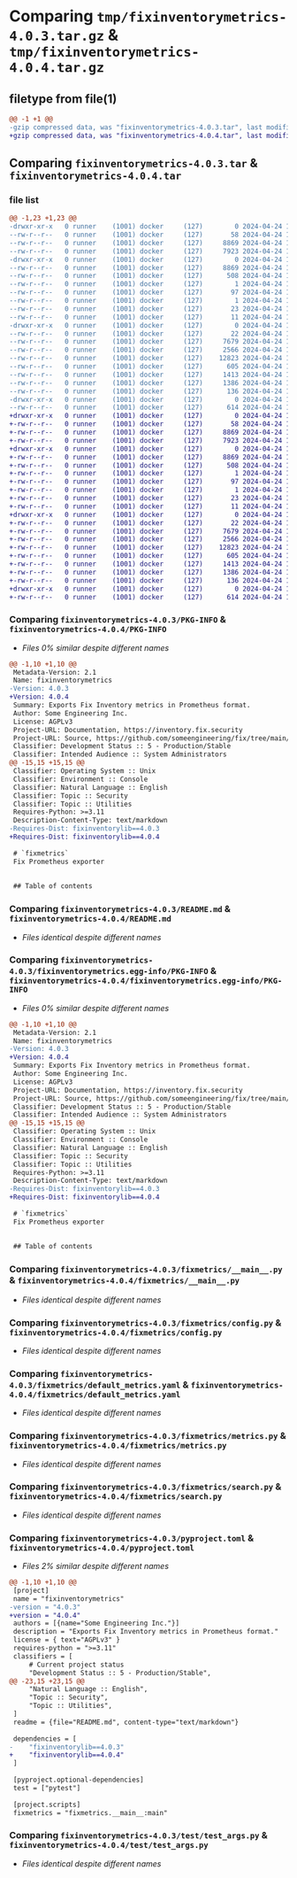# Comparing `tmp/fixinventorymetrics-4.0.3.tar.gz` & `tmp/fixinventorymetrics-4.0.4.tar.gz`

## filetype from file(1)

```diff
@@ -1 +1 @@
-gzip compressed data, was "fixinventorymetrics-4.0.3.tar", last modified: Wed Apr 24 10:32:17 2024, max compression
+gzip compressed data, was "fixinventorymetrics-4.0.4.tar", last modified: Wed Apr 24 19:33:40 2024, max compression
```

## Comparing `fixinventorymetrics-4.0.3.tar` & `fixinventorymetrics-4.0.4.tar`

### file list

```diff
@@ -1,23 +1,23 @@
-drwxr-xr-x   0 runner    (1001) docker     (127)        0 2024-04-24 10:32:17.415396 fixinventorymetrics-4.0.3/
--rw-r--r--   0 runner    (1001) docker     (127)       58 2024-04-24 10:29:19.000000 fixinventorymetrics-4.0.3/MANIFEST.in
--rw-r--r--   0 runner    (1001) docker     (127)     8869 2024-04-24 10:32:17.415396 fixinventorymetrics-4.0.3/PKG-INFO
--rw-r--r--   0 runner    (1001) docker     (127)     7923 2024-04-24 10:29:19.000000 fixinventorymetrics-4.0.3/README.md
-drwxr-xr-x   0 runner    (1001) docker     (127)        0 2024-04-24 10:32:17.415396 fixinventorymetrics-4.0.3/fixinventorymetrics.egg-info/
--rw-r--r--   0 runner    (1001) docker     (127)     8869 2024-04-24 10:32:17.000000 fixinventorymetrics-4.0.3/fixinventorymetrics.egg-info/PKG-INFO
--rw-r--r--   0 runner    (1001) docker     (127)      508 2024-04-24 10:32:17.000000 fixinventorymetrics-4.0.3/fixinventorymetrics.egg-info/SOURCES.txt
--rw-r--r--   0 runner    (1001) docker     (127)        1 2024-04-24 10:32:17.000000 fixinventorymetrics-4.0.3/fixinventorymetrics.egg-info/dependency_links.txt
--rw-r--r--   0 runner    (1001) docker     (127)       97 2024-04-24 10:32:17.000000 fixinventorymetrics-4.0.3/fixinventorymetrics.egg-info/entry_points.txt
--rw-r--r--   0 runner    (1001) docker     (127)        1 2024-04-24 10:30:28.000000 fixinventorymetrics-4.0.3/fixinventorymetrics.egg-info/not-zip-safe
--rw-r--r--   0 runner    (1001) docker     (127)       23 2024-04-24 10:32:17.000000 fixinventorymetrics-4.0.3/fixinventorymetrics.egg-info/requires.txt
--rw-r--r--   0 runner    (1001) docker     (127)       11 2024-04-24 10:32:17.000000 fixinventorymetrics-4.0.3/fixinventorymetrics.egg-info/top_level.txt
-drwxr-xr-x   0 runner    (1001) docker     (127)        0 2024-04-24 10:32:17.415396 fixinventorymetrics-4.0.3/fixmetrics/
--rw-r--r--   0 runner    (1001) docker     (127)       22 2024-04-24 10:29:19.000000 fixinventorymetrics-4.0.3/fixmetrics/__init__.py
--rw-r--r--   0 runner    (1001) docker     (127)     7679 2024-04-24 10:29:19.000000 fixinventorymetrics-4.0.3/fixmetrics/__main__.py
--rw-r--r--   0 runner    (1001) docker     (127)     2566 2024-04-24 10:29:19.000000 fixinventorymetrics-4.0.3/fixmetrics/config.py
--rw-r--r--   0 runner    (1001) docker     (127)    12823 2024-04-24 10:29:19.000000 fixinventorymetrics-4.0.3/fixmetrics/default_metrics.yaml
--rw-r--r--   0 runner    (1001) docker     (127)      605 2024-04-24 10:29:19.000000 fixinventorymetrics-4.0.3/fixmetrics/metrics.py
--rw-r--r--   0 runner    (1001) docker     (127)     1413 2024-04-24 10:29:19.000000 fixinventorymetrics-4.0.3/fixmetrics/search.py
--rw-r--r--   0 runner    (1001) docker     (127)     1386 2024-04-24 10:29:19.000000 fixinventorymetrics-4.0.3/pyproject.toml
--rw-r--r--   0 runner    (1001) docker     (127)      136 2024-04-24 10:32:17.415396 fixinventorymetrics-4.0.3/setup.cfg
-drwxr-xr-x   0 runner    (1001) docker     (127)        0 2024-04-24 10:32:17.415396 fixinventorymetrics-4.0.3/test/
--rw-r--r--   0 runner    (1001) docker     (127)      614 2024-04-24 10:29:19.000000 fixinventorymetrics-4.0.3/test/test_args.py
+drwxr-xr-x   0 runner    (1001) docker     (127)        0 2024-04-24 19:33:40.624146 fixinventorymetrics-4.0.4/
+-rw-r--r--   0 runner    (1001) docker     (127)       58 2024-04-24 19:30:46.000000 fixinventorymetrics-4.0.4/MANIFEST.in
+-rw-r--r--   0 runner    (1001) docker     (127)     8869 2024-04-24 19:33:40.624146 fixinventorymetrics-4.0.4/PKG-INFO
+-rw-r--r--   0 runner    (1001) docker     (127)     7923 2024-04-24 19:30:46.000000 fixinventorymetrics-4.0.4/README.md
+drwxr-xr-x   0 runner    (1001) docker     (127)        0 2024-04-24 19:33:40.624146 fixinventorymetrics-4.0.4/fixinventorymetrics.egg-info/
+-rw-r--r--   0 runner    (1001) docker     (127)     8869 2024-04-24 19:33:40.000000 fixinventorymetrics-4.0.4/fixinventorymetrics.egg-info/PKG-INFO
+-rw-r--r--   0 runner    (1001) docker     (127)      508 2024-04-24 19:33:40.000000 fixinventorymetrics-4.0.4/fixinventorymetrics.egg-info/SOURCES.txt
+-rw-r--r--   0 runner    (1001) docker     (127)        1 2024-04-24 19:33:40.000000 fixinventorymetrics-4.0.4/fixinventorymetrics.egg-info/dependency_links.txt
+-rw-r--r--   0 runner    (1001) docker     (127)       97 2024-04-24 19:33:40.000000 fixinventorymetrics-4.0.4/fixinventorymetrics.egg-info/entry_points.txt
+-rw-r--r--   0 runner    (1001) docker     (127)        1 2024-04-24 19:31:51.000000 fixinventorymetrics-4.0.4/fixinventorymetrics.egg-info/not-zip-safe
+-rw-r--r--   0 runner    (1001) docker     (127)       23 2024-04-24 19:33:40.000000 fixinventorymetrics-4.0.4/fixinventorymetrics.egg-info/requires.txt
+-rw-r--r--   0 runner    (1001) docker     (127)       11 2024-04-24 19:33:40.000000 fixinventorymetrics-4.0.4/fixinventorymetrics.egg-info/top_level.txt
+drwxr-xr-x   0 runner    (1001) docker     (127)        0 2024-04-24 19:33:40.624146 fixinventorymetrics-4.0.4/fixmetrics/
+-rw-r--r--   0 runner    (1001) docker     (127)       22 2024-04-24 19:30:46.000000 fixinventorymetrics-4.0.4/fixmetrics/__init__.py
+-rw-r--r--   0 runner    (1001) docker     (127)     7679 2024-04-24 19:30:46.000000 fixinventorymetrics-4.0.4/fixmetrics/__main__.py
+-rw-r--r--   0 runner    (1001) docker     (127)     2566 2024-04-24 19:30:46.000000 fixinventorymetrics-4.0.4/fixmetrics/config.py
+-rw-r--r--   0 runner    (1001) docker     (127)    12823 2024-04-24 19:30:46.000000 fixinventorymetrics-4.0.4/fixmetrics/default_metrics.yaml
+-rw-r--r--   0 runner    (1001) docker     (127)      605 2024-04-24 19:30:46.000000 fixinventorymetrics-4.0.4/fixmetrics/metrics.py
+-rw-r--r--   0 runner    (1001) docker     (127)     1413 2024-04-24 19:30:46.000000 fixinventorymetrics-4.0.4/fixmetrics/search.py
+-rw-r--r--   0 runner    (1001) docker     (127)     1386 2024-04-24 19:30:46.000000 fixinventorymetrics-4.0.4/pyproject.toml
+-rw-r--r--   0 runner    (1001) docker     (127)      136 2024-04-24 19:33:40.624146 fixinventorymetrics-4.0.4/setup.cfg
+drwxr-xr-x   0 runner    (1001) docker     (127)        0 2024-04-24 19:33:40.624146 fixinventorymetrics-4.0.4/test/
+-rw-r--r--   0 runner    (1001) docker     (127)      614 2024-04-24 19:30:46.000000 fixinventorymetrics-4.0.4/test/test_args.py
```

### Comparing `fixinventorymetrics-4.0.3/PKG-INFO` & `fixinventorymetrics-4.0.4/PKG-INFO`

 * *Files 0% similar despite different names*

```diff
@@ -1,10 +1,10 @@
 Metadata-Version: 2.1
 Name: fixinventorymetrics
-Version: 4.0.3
+Version: 4.0.4
 Summary: Exports Fix Inventory metrics in Prometheus format.
 Author: Some Engineering Inc.
 License: AGPLv3
 Project-URL: Documentation, https://inventory.fix.security
 Project-URL: Source, https://github.com/someengineering/fix/tree/main/fixmetrics
 Classifier: Development Status :: 5 - Production/Stable
 Classifier: Intended Audience :: System Administrators
@@ -15,15 +15,15 @@
 Classifier: Operating System :: Unix
 Classifier: Environment :: Console
 Classifier: Natural Language :: English
 Classifier: Topic :: Security
 Classifier: Topic :: Utilities
 Requires-Python: >=3.11
 Description-Content-Type: text/markdown
-Requires-Dist: fixinventorylib==4.0.3
+Requires-Dist: fixinventorylib==4.0.4
 
 # `fixmetrics`
 Fix Prometheus exporter
 
 
 ## Table of contents
```

### Comparing `fixinventorymetrics-4.0.3/README.md` & `fixinventorymetrics-4.0.4/README.md`

 * *Files identical despite different names*

### Comparing `fixinventorymetrics-4.0.3/fixinventorymetrics.egg-info/PKG-INFO` & `fixinventorymetrics-4.0.4/fixinventorymetrics.egg-info/PKG-INFO`

 * *Files 0% similar despite different names*

```diff
@@ -1,10 +1,10 @@
 Metadata-Version: 2.1
 Name: fixinventorymetrics
-Version: 4.0.3
+Version: 4.0.4
 Summary: Exports Fix Inventory metrics in Prometheus format.
 Author: Some Engineering Inc.
 License: AGPLv3
 Project-URL: Documentation, https://inventory.fix.security
 Project-URL: Source, https://github.com/someengineering/fix/tree/main/fixmetrics
 Classifier: Development Status :: 5 - Production/Stable
 Classifier: Intended Audience :: System Administrators
@@ -15,15 +15,15 @@
 Classifier: Operating System :: Unix
 Classifier: Environment :: Console
 Classifier: Natural Language :: English
 Classifier: Topic :: Security
 Classifier: Topic :: Utilities
 Requires-Python: >=3.11
 Description-Content-Type: text/markdown
-Requires-Dist: fixinventorylib==4.0.3
+Requires-Dist: fixinventorylib==4.0.4
 
 # `fixmetrics`
 Fix Prometheus exporter
 
 
 ## Table of contents
```

### Comparing `fixinventorymetrics-4.0.3/fixmetrics/__main__.py` & `fixinventorymetrics-4.0.4/fixmetrics/__main__.py`

 * *Files identical despite different names*

### Comparing `fixinventorymetrics-4.0.3/fixmetrics/config.py` & `fixinventorymetrics-4.0.4/fixmetrics/config.py`

 * *Files identical despite different names*

### Comparing `fixinventorymetrics-4.0.3/fixmetrics/default_metrics.yaml` & `fixinventorymetrics-4.0.4/fixmetrics/default_metrics.yaml`

 * *Files identical despite different names*

### Comparing `fixinventorymetrics-4.0.3/fixmetrics/metrics.py` & `fixinventorymetrics-4.0.4/fixmetrics/metrics.py`

 * *Files identical despite different names*

### Comparing `fixinventorymetrics-4.0.3/fixmetrics/search.py` & `fixinventorymetrics-4.0.4/fixmetrics/search.py`

 * *Files identical despite different names*

### Comparing `fixinventorymetrics-4.0.3/pyproject.toml` & `fixinventorymetrics-4.0.4/pyproject.toml`

 * *Files 2% similar despite different names*

```diff
@@ -1,10 +1,10 @@
 [project]
 name = "fixinventorymetrics"
-version = "4.0.3"
+version = "4.0.4"
 authors = [{name="Some Engineering Inc."}]
 description = "Exports Fix Inventory metrics in Prometheus format."
 license = { text="AGPLv3" }
 requires-python = ">=3.11"
 classifiers = [
     # Current project status
     "Development Status :: 5 - Production/Stable",
@@ -23,15 +23,15 @@
     "Natural Language :: English",
     "Topic :: Security",
     "Topic :: Utilities",
 ]
 readme = {file="README.md", content-type="text/markdown"}
 
 dependencies = [
-    "fixinventorylib==4.0.3"
+    "fixinventorylib==4.0.4"
 ]
 
 [pyproject.optional-dependencies]
 test = ["pytest"]
 
 [project.scripts]
 fixmetrics = "fixmetrics.__main__:main"
```

### Comparing `fixinventorymetrics-4.0.3/test/test_args.py` & `fixinventorymetrics-4.0.4/test/test_args.py`

 * *Files identical despite different names*

